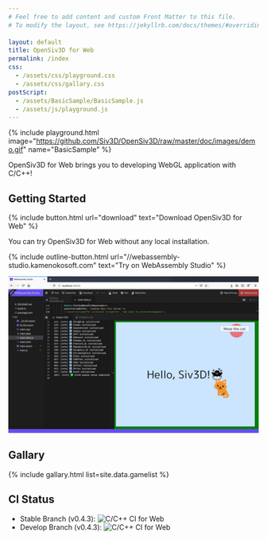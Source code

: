 ```yaml
---
# Feel free to add content and custom Front Matter to this file.
# To modify the layout, see https://jekyllrb.com/docs/themes/#overriding-theme-defaults

layout: default
title: OpenSiv3D for Web
permalink: /index
css: 
  - /assets/css/playground.css
  - /assets/css/gallary.css
postScript: 
  - /assets/BasicSample/BasicSample.js
  - /assets/js/playground.js
---
```


{% include playground.html image="https://github.com/Siv3D/OpenSiv3D/raw/master/doc/images/demo.gif" name="BasicSample" %}

OpenSiv3D for Web brings you to developing WebGL application with C/C++!

## Getting Started

{% include button.html url="download" text="Download OpenSiv3D for Web" %}

You can try OpenSiv3D for Web without any local installation.

{% include outline-button.html url="//webassembly-studio.kamenokosoft.com" text="Try on WebAssembly Studio" %}

![Siv3DonWebAssemblyStudio.jpeg](/assets/img/Siv3DonWebAssemblyStudio.jpeg)

## Gallary

{% include gallary.html list=site.data.gamelist %}

## CI Status

- Stable Branch (v0.4.3): ![C/C++ CI for Web](https://github.com/nokotan/OpenSiv3D/workflows/C/C++%20CI%20for%20Web/badge.svg)
- Develop Branch (v0.4.3): ![C/C++ CI for Web](https://github.com/nokotan/OpenSiv3D/workflows/C/C++%20CI%20for%20Web/badge.svg?branch=web_develop)
